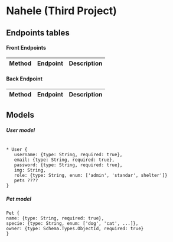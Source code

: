 # Nahele (Third Project)

## Endpoints tables

#### Front Endpoints
  
  Method | Endpoint | Description
  --- | --- | --- 
 
  
  
 #### Back Endpoint
 
 Method | Endpoint | Description
 --- | --- | ---
 
 
## Models

##### User model
```

* User {
   username: {type: String, required: true},
   email: {type: String, required: true},
   password: {type: String, required: true},
   img: String,
   role: {type: String, enum: ['admin', 'standar', shelter']}
   pets ????
}
```

##### Pet model
```
Pet {
name: {type: String, required: true},
specie: {type: String, enum: ['dog', 'cat', ...]},
owner: {type: Schema.Types.ObjectId, required: true}
}


```
